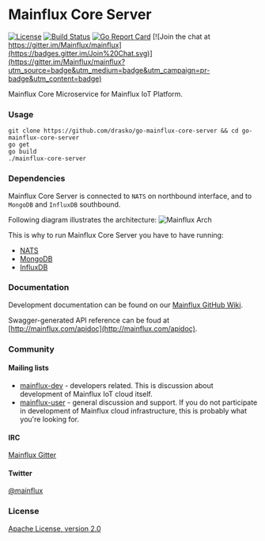 # Mainflux Core Server

[![License](https://img.shields.io/badge/license-Apache%20v2.0-blue.svg)](LICENSE)
[![Build Status](https://travis-ci.org/Mainflux/mainflux-core-server.svg?branch=master)](https://travis-ci.org/Mainflux/mainflux-core-server)
[![Go Report Card](https://goreportcard.com/badge/github.com/Mainflux/mainflux-core-server)](https://goreportcard.com/report/github.com/Mainflux/mainflux-core-server)
[![Join the chat at https://gitter.im/Mainflux/mainflux](https://badges.gitter.im/Join%20Chat.svg)](https://gitter.im/Mainflux/mainflux?utm_source=badge&utm_medium=badge&utm_campaign=pr-badge&utm_content=badge)

Mainflux Core Microservice for Mainflux IoT Platform.

### Usage

```
git clone https://github.com/drasko/go-mainflux-core-server && cd go-mainflux-core-server
go get
go build
./mainflux-core-server
```
### Dependencies
Mainflux Core Server is connected to `NATS` on northbound interface, and to `MongoDB` and `InfluxDB` southbound.

Following diagram illustrates the architecture:
![Mainflux Arch](https://github.com/Mainflux/mainflux-doc/blob/master/mermaid/arch.png)

This is why to run Mainflux Core Server you have to have running:
- [NATS](https://github.com/nats-io/gnatsd)
- [MongoDB](https://github.com/mongodb/mongo)
- [InfluxDB](https://github.com/influxdata/influxdb)

### Documentation
Development documentation can be found on our [Mainflux GitHub Wiki](https://github.com/Mainflux/mainflux/wiki).

Swagger-generated API reference can be foud at [http://mainflux.com/apidoc](http://mainflux.com/apidoc).

### Community
#### Mailing lists
- [mainflux-dev](https://groups.google.com/forum/#!forum/mainflux-dev) - developers related. This is discussion about development of Mainflux IoT cloud itself.
- [mainflux-user](https://groups.google.com/forum/#!forum/mainflux-user) - general discussion and support. If you do not participate in development of Mainflux cloud infrastructure, this is probably what you're looking for.

#### IRC
[Mainflux Gitter](https://gitter.im/Mainflux/mainflux?utm_source=badge&utm_medium=badge&utm_campaign=pr-badge&utm_content=badge)

#### Twitter
[@mainflux](https://twitter.com/mainflux)

### License
[Apache License, version 2.0](LICENSE)
